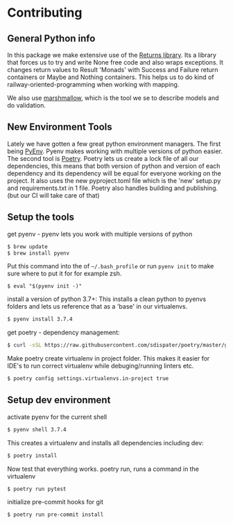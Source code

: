 # Contributing

## General Python info
In this package we make extensive use of the [Returns library](https://github.com/dry-python/returns). Its a library that forces us to try and write None free code and also wraps exceptions. It changes return values to Result 'Monads' with Success and Failure return containers or Maybe and Nothing containers. This helps us to do kind of railway-oriented-programming when working with mapping.

We also use [marshmallow](https://marshmallow.readthedocs.io), which is the tool we se to describe models and do validation.

## New Environment Tools
Lately we have gotten a few great python environment managers. The first being [PyEnv](https://github.com/pyenv/pyenv). Pyenv makes working with multiple versions of python easier. The second tool is [Poetry](https://poetry.eustace.io/). Poetry lets us create a lock file of all our dependencies, this means that both version of python and version of each dependency and its dependency will be equal for everyone working on the project. It also uses the new pyproject.toml file which is the 'new' setup.py and requirements.txt in 1 file. Poetry also handles building and publishing. (but our CI will take care of that)


## Setup the tools

get pyenv - pyenv lets you work with multiple versions of python
```sh
$ brew update
$ brew install pyenv
```

Put this command into the of `~/.bash_profile` or run `pyenv init` to make sure where to put it for for example zsh.
```
$ eval "$(pyenv init -)"
```

install a version of python 3.7+: This installs a clean python to pyenvs folders and lets us reference that as a 'base' in our virtualenvs.
```sh
$ pyenv install 3.7.4
```

get poetry - dependency management:
```sh
$ curl -sSL https://raw.githubusercontent.com/sdispater/poetry/master/get-poetry.py | python
```

Make poetry create virtualenv in project folder. This makes it easier for IDE's to run correct virtualenv while debuging/running linters etc.
```sh
$ poetry config settings.virtualenvs.in-project true
```

## Setup dev environment

activate pyenv for the current shell
```sh
$ pyenv shell 3.7.4
```

This creates a virtualenv and installs all dependencies including dev:
```sh
$ poetry install
```

Now test that everything works. poetry run, runs a command in the virtualenv
```sh
$ poetry run pytest
```

initialize pre-commit hooks for git
```sh
$ poetry run pre-commit install
```
